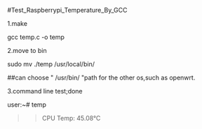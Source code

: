 #Test_Raspberrypi_Temperature_By_GCC

1.make
  
  gcc temp.c -o temp

2.move to bin
  
  sudo mv ./temp /usr/local/bin/   
  
 ##can choose " /usr/bin/ "path for the other os,such as openwrt.
  
3.command line test;done
  
  user:~# temp
  >>CPU Temp: 45.08°C


